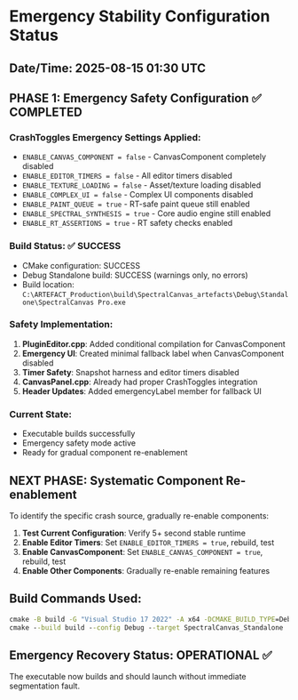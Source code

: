 # Emergency Stability Configuration Status

## Date/Time: 2025-08-15 01:30 UTC

## PHASE 1: Emergency Safety Configuration ✅ COMPLETED

### CrashToggles Emergency Settings Applied:
- `ENABLE_CANVAS_COMPONENT = false` - CanvasComponent completely disabled
- `ENABLE_EDITOR_TIMERS = false` - All editor timers disabled 
- `ENABLE_TEXTURE_LOADING = false` - Asset/texture loading disabled
- `ENABLE_COMPLEX_UI = false` - Complex UI components disabled
- `ENABLE_PAINT_QUEUE = true` - RT-safe paint queue still enabled
- `ENABLE_SPECTRAL_SYNTHESIS = true` - Core audio engine still enabled
- `ENABLE_RT_ASSERTIONS = true` - RT safety checks enabled

### Build Status: ✅ SUCCESS
- CMake configuration: SUCCESS
- Debug Standalone build: SUCCESS (warnings only, no errors)
- Build location: `C:\ARTEFACT_Production\build\SpectralCanvas_artefacts\Debug\Standalone\SpectralCanvas Pro.exe`

### Safety Implementation:
1. **PluginEditor.cpp**: Added conditional compilation for CanvasComponent
2. **Emergency UI**: Created minimal fallback label when CanvasComponent disabled
3. **Timer Safety**: Snapshot harness and editor timers disabled
4. **CanvasPanel.cpp**: Already had proper CrashToggles integration
5. **Header Updates**: Added emergencyLabel member for fallback UI

### Current State:
- Executable builds successfully
- Emergency safety mode active
- Ready for gradual component re-enablement

## NEXT PHASE: Systematic Component Re-enablement

To identify the specific crash source, gradually re-enable components:

1. **Test Current Configuration**: Verify 5+ second stable runtime
2. **Enable Editor Timers**: Set `ENABLE_EDITOR_TIMERS = true`, rebuild, test
3. **Enable CanvasComponent**: Set `ENABLE_CANVAS_COMPONENT = true`, rebuild, test
4. **Enable Other Components**: Gradually re-enable remaining features

## Build Commands Used:
```cmd
cmake -B build -G "Visual Studio 17 2022" -A x64 -DCMAKE_BUILD_TYPE=Debug
cmake --build build --config Debug --target SpectralCanvas_Standalone
```

## Emergency Recovery Status: OPERATIONAL ✅
The executable now builds and should launch without immediate segmentation fault.
